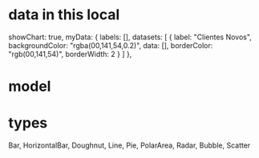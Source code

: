 # data in this local

showChart: true,
myData: {
labels: [],
datasets: [
{
label: "Clientes Novos",
backgroundColor: "rgba(00,141,54,0.2)",
data: [],
borderColor: "rgb(00,141,54)",
borderWidth: 2
}
]
},

# model

<vChart :chart-data="this.myData" :options="{ responsive: true, maintainAspectRatio: false }" v-if='showChart01 = false'/>

# types

Bar, HorizontalBar, Doughnut, Line, Pie, PolarArea, Radar, Bubble, Scatter
